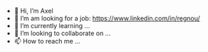 - 👋 Hi, I’m Axel
- 👀 I’m am looking for a job: https://www.linkedin.com/in/regnou/
- 🌱 I’m currently learning ...
- 💞️ I’m looking to collaborate on ...
- 📫 How to reach me ...

<!---
nzaero/nzaero is a ✨ special ✨ repository because its `README.md` (this file) appears on your GitHub profile.
You can click the Preview link to take a look at your changes.
--->
